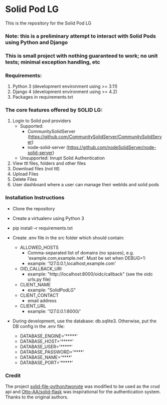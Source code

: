 # **Solid Pod LG** #

This is the repository for the Solid Pod LG

### Note: this is a preliminary attempt to interact with Solid Pods using Python and Django ###
### This is small project with nothing guaranteed to work; no unit tests; minimal exception handling, etc ###

### Requirements: ###
1. Python 3 (development environment using >= 3.11)
2. Django 4 (development environment using >= 4.2)
3. Packages in requirements.txt


### The core features offered by SOLID LG: ###

1. Login to Solid pod providers
   - Supported:
      - CommunitySolidServer (https://github.com/CommunitySolidServer/CommunitySolidServer)
      - node-solid-server (https://github.com/nodeSolidServer/node-solid-server)
   - Unsupported: Inrupt Solid Authentication 
2. View ttl files, folders and other files
3. Download files (not ttl)
4. Upload Files
5. Delete Files
6. User dashboard where a user can manage their webIds and solid pods

### Installation Instructions ###

* Clone the repository
* Create a virtualenv using Python 3
* pip install –r requirements.txt
* Create .env file in the src folder which should contain:

  - ALLOWED_HOSTS
     - Comma-separated list of domains (no spaces), e.g. 'example.com,example.net'. Must be set when DEBUG=1:
     - example: '127.0.0.1,localhost,example.com'
  - OID_CALLBACK_URI
     - example: "http://localhost:8000/oidc/callback" (see the oidc urls.py file)
  - CLIENT_NAME
    - example: "SolidPodLG"
  - CLIENT_CONTACT
    - email address
  - CLIENT_URL
    - example: '127.0.0.1:8000/'

* During development, use the database: db.sqlite3. Otherwise, put the DB config in the .env file:
    - DATABASE_ENGINE='*****'
    - DATABASE_HOST='*****'
    - DATABASE_USER='*****'
    - DATABASE_PASSWORD='****'
    - DATABASE_NAME='****'
    - DATABASE_PORT='*****'

### Credit
The project [solid-file-python/twonote](https://github.com/twonote/solid-file-python) was modified to be used as the crud api
and [Otto-AA/solid-flask](https://github.com/Otto-AA/solid-flask) was inspirational for the authentication system.
Thanks to the original authors.
